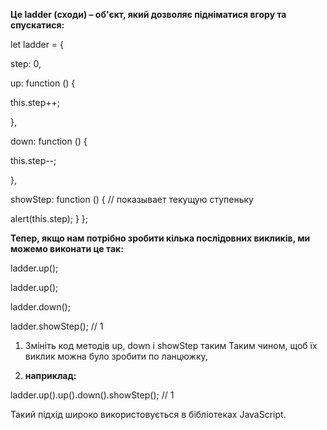 **Це ladder (сходи) – об'єкт, який дозволяє підніматися вгору та спускатися:**

let ladder = {

step: 0,

up: function () {

this.step++;

},

down: function () {

this.step--;

},

showStep: function () { // показывает текущую ступеньку

alert(this.step);
}
};

**Тепер, якщо нам потрібно зробити кілька послідовних викликів, ми можемо виконати це так:**

ladder.up();

ladder.up();

ladder.down();

ladder.showStep(); // 1

1. Змініть код методів up, down і showStep таким Таким чином, щоб їх виклик можна було зробити по ланцюжку,

2. **наприклад:**

ladder.up().up().down().showStep(); // 1

Такий підхід широко використовується в бібліотеках JavaScript.